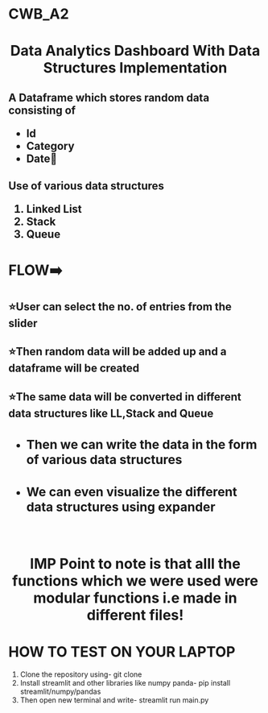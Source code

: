 # CWB_A2
<h1 align="center">Data Analytics Dashboard With Data Structures Implementation</h1>
<h2>A Dataframe which stores random data consisting of 
  <ul>
  <li>Id</li>
  <li>Category</li>  
  <li>Date📅</li></ul></h2>

<h2>Use of various data structures
<ol>
  <li>Linked List</li>
  <li>Stack</li>
  <li>Queue</li>
</ol>
</h2>

# FLOW➡️
<h2>⭐User can select the no. of entries from the slider</h2>

<h2>⭐Then random data will be added up and a dataframe will be created</h2>


<h2>⭐The same data will be converted in different data structures like LL,Stack and Queue
<ul>
  <li><h3>Then we can write the data in the form of various data structures</h3></li>


  <li><h3>We can even visualize the different data structures using expander</h3></li>



</ul>
</h2>
<br/>
<h1 align="center">IMP Point to note is that alll the functions which we were  used were modular functions i.e  made in different files!</h1>

# HOW TO TEST ON YOUR LAPTOP
<ol>
  <li>Clone the repository using- git clone </li>
  <li>Install streamlit and other libraries like numpy panda- pip install streamlit/numpy/pandas</li>
  <li>Then open new terminal and write- streamlit run main.py</li>
</ol>
